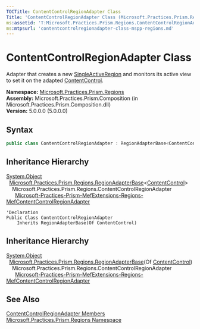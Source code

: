 ```yaml
---
TOCTitle: ContentControlRegionAdapter Class
Title: 'ContentControlRegionAdapter Class (Microsoft.Practices.Prism.Regions)'
ms:assetid: 'T:Microsoft.Practices.Prism.Regions.ContentControlRegionAdapter'
ms:mtpsurl: 'contentcontrolregionadapter-class-mspp-regions.md'
---
```



# ContentControlRegionAdapter Class

Adapter that creates a new [SingleActiveRegion](/patterns-practices/reference/singleactiveregion-class-mspp-regions) and monitors its active view to set it on the adapted [ContentControl](http://msdn.microsoft.com/en-us/library/ms609797).

**Namespace:** [Microsoft.Practices.Prism.Regions](/patterns-practices/reference/mspp-regions-namespace)  
**Assembly:** Microsoft.Practices.Prism.Composition (in Microsoft.Practices.Prism.Composition.dll)  
**Version:** 5.0.0.0 (5.0.0.0)

## Syntax
```C#
public class ContentControlRegionAdapter : RegionAdapterBase<ContentControl>
```
## Inheritance Hierarchy

[System.Object](http://msdn.microsoft.com/en-us/library/e5kfa45b)  
  [Microsoft.Practices.Prism.Regions.RegionAdapterBase](/patterns-practices/reference/regionadapterbase-t-class-mspp-regions)&lt;[ContentControl](http://msdn.microsoft.com/en-us/library/ms609797)&gt;  
    Microsoft.Practices.Prism.Regions.ContentControlRegionAdapter  
      [Microsoft-Practices-Prism-MefExtensions-Regions-MefContentControlRegionAdapter](/patterns-practices/reference/mefcontentcontrolregionadapter-class-mspp-mefextensions-regions)  

```VB
'Declaration
Public Class ContentControlRegionAdapter
	Inherits RegionAdapterBase(Of ContentControl)
```

## Inheritance Hierarchy

[System.Object](http://msdn.microsoft.com/en-us/library/e5kfa45b)  
  [Microsoft.Practices.Prism.Regions.RegionAdapterBase](/patterns-practices/reference/regionadapterbase-t-class-mspp-regions)(Of [ContentControl](http://msdn.microsoft.com/en-us/library/ms609797))  
    Microsoft.Practices.Prism.Regions.ContentControlRegionAdapter  
      [Microsoft-Practices-Prism-MefExtensions-Regions-MefContentControlRegionAdapter](/patterns-practices/reference/mefcontentcontrolregionadapter-class-mspp-mefextensions-regions)

## See Also

[ContentControlRegionAdapter Members](/patterns-practices/reference/contentcontrolregionadapter-members-mspp-regions)  
[Microsoft.Practices.Prism.Regions Namespace](/patterns-practices/reference/mspp-regions-namespace)